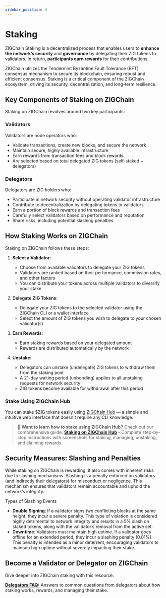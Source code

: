 ```yaml
---
sidebar_position: 6
---
```


# Staking

ZIGChain Staking is a decentralized process that enables users to **enhance the network’s security** and **governance** by delegating their ZIG tokens to validators. In return, **participants earn rewards** for their contributions.

ZIGChain utilizes the Tendermint Byzantine Fault Tolerance (BFT) consensus mechanism to secure its blockchain, ensuring robust and efficient consensus. Staking is a critical component of the ZIGChain ecosystem, driving its security, decentralization, and long-term resilience.

<div class="spacer"></div>

## Key Components of Staking on ZIGChain

Staking on ZIGChain revolves around two key participants:

### Validators

Validators are node operators who:

- Validate transactions, create new blocks, and secure the network
- Maintain secure, highly available infrastructure
- Earn rewards from transaction fees and block rewards
- Are selected based on total delegated ZIG tokens (self-staked \+ delegators)

### Delegators

Delegators are ZIG holders who:

- Participate in network security without operating validator infrastructure
- Contribute to decentralization by delegating tokens to validators
- Earn a portion of block rewards and transaction fees
- Carefully select validators based on performance and reputation
- Share risks, including potential slashing penalties

<div class="spacer"></div>

## How Staking Works on ZIGChain

Staking on ZIGChain follows these steps:

1. **Select a Validator**:

   - Choose from available validators to delegate your ZIG tokens
   - Validators are ranked based on their performance, commission rates, and other factors
   - You can distribute your tokens across multiple validators to diversify your stake

2. **Delegate ZIG Tokens**:

   - Delegate your ZIG tokens to the selected validator using the ZIGChain CLI or a wallet interface
   - Select the amount of ZIG tokens you wish to delegate to your chosen validator(s)

3. **Earn Rewards**:

   - Earn staking rewards based on your delegated amount
   - Rewards are distributed automatically by the network

4. **Unstake**:
   - Delegators can unstake (undelegate) ZIG tokens to withdraw them from the staking pool
   - A 21-day waiting period (unbonding) applies to all unstaking requests for network security
   - ZIG tokens become available for withdrawal after this period

<div class="spacer"></div>

### Stake Using ZIGChain Hub

You can stake $ZIG tokens easily using [ZIGChain Hub](https://hub.zigchain.com/staking/) — a simple and intuitive web interface that doesn't require any CLI knowledge.

> 📖 **Want to learn how to stake using ZIGChain Hub?** Check out our comprehensive guide: **[Staking on ZIGChain Hub](../..//zigchain_hub/staking.md)** - Complete step-by-step instructions with screenshots for staking, managing, unstaking, and claiming rewards.

<div class="spacer"></div>

## Security Measures: Slashing and Penalties

While staking on ZIGChain is rewarding, it also comes with inherent risks due to slashing mechanisms. Slashing is a penalty enforced on validators (and indirectly their delegators) for misconduct or negligence. This mechanism ensures that validators remain accountable and uphold the network’s integrity.

Types of Slashing Events

- **Double Signing**: If a validator signs two conflicting blocks at the same height, they incur a severe penalty. This type of violation is considered highly detrimental to network integrity and results in a 5% slash on staked tokens, along with the validator’s removal from the active set.
- **Downtime**: Validators must maintain high uptime. If a validator goes offline for an extended period, they incur a slashing penalty (0.01%). This penalty is intended as a minor deterrent, encouraging validators to maintain high uptime without severely impacting their stake.

<div class="spacer"></div>

## Become a Validator or Delegator on ZIGChain

Dive deeper into ZIGChain staking with this resource:

[//]: # "**Introduction to Validators:** A comprehensive guide on the role of validators, how to calculate rewards, and useful CLI commands, among others."

**[Delegators FAQ:](../delegators_faq.md)** Answers to common questions from delegators about how staking works, rewards, and managing their stake.

<div class="spacer"></div>
